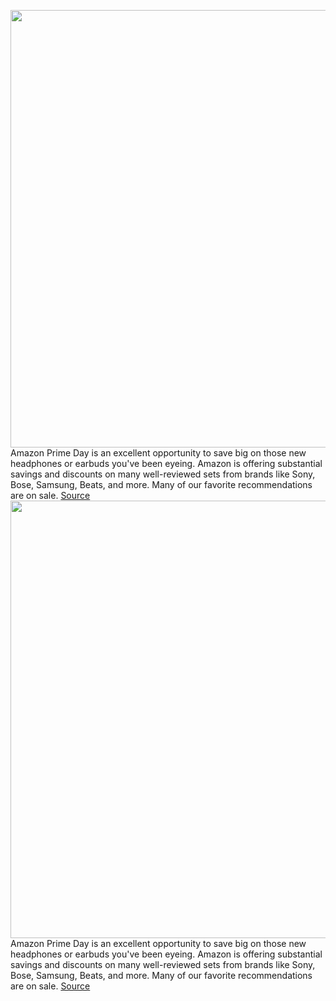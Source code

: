 <img src='https://cdn.vox-cdn.com/thumbor/BjjX6Of_N523NJetLwIESxYlaEc=/0x0:2040x1360/1200x800/filters:focal(857x517:1183x843)/cdn.vox-cdn.com/uploads/chorus_image/image/71099334/DSCF6033_Edited.0.jpeg' width='700px' /><br/>
Amazon Prime Day is an excellent opportunity to save big on those new headphones or earbuds you've been eyeing. Amazon is offering substantial savings and discounts on many well-reviewed sets from brands like Sony, Bose, Samsung, Beats, and more. Many of our favorite recommendations are on sale.
<a href='https://www.theverge.com/23204301/amazon-prime-day-best-headphone-earbud-deals-2022'> Source <a/><img src='https://cdn.vox-cdn.com/thumbor/BjjX6Of_N523NJetLwIESxYlaEc=/0x0:2040x1360/1200x800/filters:focal(857x517:1183x843)/cdn.vox-cdn.com/uploads/chorus_image/image/71099334/DSCF6033_Edited.0.jpeg' width='700px' /><br/>
Amazon Prime Day is an excellent opportunity to save big on those new headphones or earbuds you've been eyeing. Amazon is offering substantial savings and discounts on many well-reviewed sets from brands like Sony, Bose, Samsung, Beats, and more. Many of our favorite recommendations are on sale.
<a href='https://www.theverge.com/23204301/amazon-prime-day-best-headphone-earbud-deals-2022'> Source <a/>